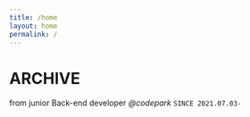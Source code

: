 ```yaml
---
title: /home
layout: home
permalink: /
---
```

# ARCHIVE
from junior Back-end developer _@codepark_
`SINCE 2021.07.03-`